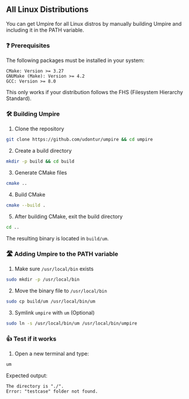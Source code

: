 ## All Linux Distributions
You can get Umpire for all Linux distros by manually building Umpire and including it in the PATH variable.

### ❓️ Prerequisites
The following packages must be installed in your system:
```
CMake: Version >= 3.27
GNUMake (Make): Version >= 4.2
GCC: Version >= 8.0 
```
This only works if your distribution follows the FHS (Filesystem Hierarchy Standard).


### 🛠️ Building Umpire
1. Clone the repository
```sh
git clone https://github.com/udontur/umpire && cd umpire
```
2. Create a build directory
```sh
mkdir -p build && cd build
```
3. Generate CMake files
```sh
cmake ..
```
4. Build CMake
```sh
cmake --build .
```
5. After building CMake, exit the build directory
```sh
cd ..
```
The resulting binary is located in `build/um`.

### 🛣️ Adding Umpire to the PATH variable
1. Make sure `/usr/local/bin` exists
```sh
sudo mkdir -p /usr/local/bin
```
2. Move the binary file to `/usr/local/bin`
```sh
sudo cp build/um /usr/local/bin/um
```
3. Symlink `umpire` with `um` (Optional)
```sh
sudo ln -s /usr/local/bin/um /usr/local/bin/umpire
```

### 👍️ Test if it works
1. Open a new terminal and type:
```sh
um
```
Expected output:
```
The directory is "./".
Error: "testcase" folder not found.
```
